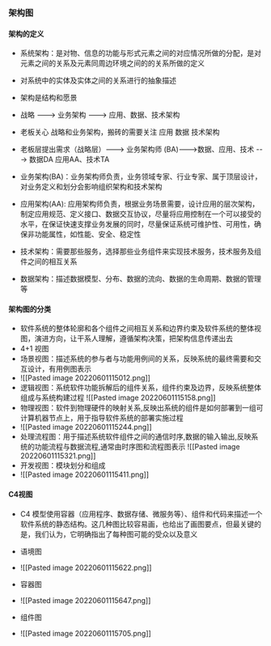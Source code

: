 ### 架构图

#### 架构的定义
- 系统架构：是对物、信息的功能与形式元素之间的对应情况所做的分配，是对元素之间的关系及元素同周边环境之间的的关系所做的定义
- 对系统中的实体及实体之间的关系进行的抽象描述
- 架构是结构和愿景

- 战略 ---> 业务架构 ---> 应用、数据、技术架构
- 老板关心 战略和业务架构，搬砖的需要关注 应用 数据 技术架构

- 老板层提出需求（战略层）---> 业务架构师 (BA)--->数据、应用、技术 ---> 数据DA 应用AA、技术TA

- 业务架构(BA)：业务架构师负责，业务领域专家、行业专家、属于顶层设计，对业务定义和划分会影响组织架构和技术架构

- 应用架构(AA): 应用架构师负责，根据业务场景需要，设计应用的层次架构，制定应用规范、定义接口、数据交互协议，尽量将应用控制在一个可以接受的水平，在保证快速支撑业务发展的同时，尽量保证系统可维护性、可用性，确保非功能属性，如性能、安全、稳定性

- 技术架构：需要那些服务，选择那些业务组件来实现技术服务，技术服务及组件之间的相互关系

- 数据架构：描述数据模型、分布、数据的流向、数据的生命周期、数据的管理等

#### 架构图的分类
- 软件系统的整体轮廓和各个组件之间相互关系和边界约束及软件系统的整体视图，演进方向，让干系人理解，遵循架构决策，把架构信息传递出去
- 4+1 视图
- 场景视图：描述系统的参与者与功能用例间的关系，反映系统的最终需要和交互设计，有用例图表示
- ![[Pasted image 20220601115012.png]]
- 逻辑视图：系统软件功能拆解后的组件关系，组件约束及边界，反映系统整体组成与系统构建过程
![[Pasted image 20220601115158.png]]
- 物理视图：软件到物理硬件的映射关系,反映出系统的组件是如何部署到一组可计算机器节点上，用于指导软件系统的部署实施过程
- ![[Pasted image 20220601115244.png]]
- 处理流程图：用于描述系统软件组件之间的通信时序,数据的输入输出,反映系统的功能流程与数据流程,通常由时序图和流程图表示
![[Pasted image 20220601115321.png]]
- 开发视图：模块划分和组成
- ![[Pasted image 20220601115411.png]]


#### C4视图
- C4 模型使用容器（应用程序、数据存储、微服务等）、组件和代码来描述一个软件系统的静态结构。这几种图比较容易画，也给出了画图要点，但最关键的是，我们认为，它明确指出了每种图可能的受众以及意义

- 语境图
- ![[Pasted image 20220601115622.png]]
- 容器图
- ![[Pasted image 20220601115647.png]]
- 组件图
- ![[Pasted image 20220601115705.png]]